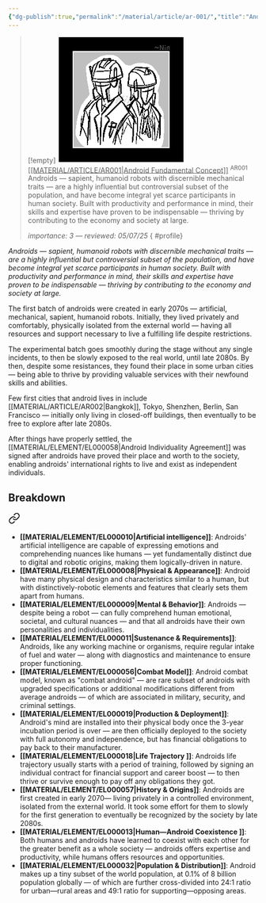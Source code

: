 ```yaml
---
{"dg-publish":true,"permalink":"/material/article/ar-001/","title":"Android Fundamental Concept","tags":["-article"]}
---
```


>[!empty]
> ![RESOURCE/ASSET/ICON/AR001.png|icon](/img/user/RESOURCE/ASSET/ICON/AR001.png) <u class="title">[[MATERIAL/ARTICLE/AR001\|Android Fundamental Concept]]</u> <sup class="title">AR001</sup> <b class="title"> </b>
> Androids — sapient, humanoid robots with discernible mechanical traits — are a highly influential but controversial subset of the population, and have become integral yet scarce participants in human society. Built with productivity and performance in mind, their skills and expertise have proven to be indispensable — thriving by contributing to the economy and society at large.
> 
> <i class="small">importance: 3 — reviewed: 05/07/25</i>
{ #profile}


*Androids — sapient, humanoid robots with discernible mechanical traits — are a highly influential but controversial subset of the population, and have become integral yet scarce participants in human society. Built with productivity and performance in mind, their skills and expertise have proven to be indispensable — thriving by contributing to the economy and society at large.*

The first batch of androids were created in early 2070s — artificial, mechanical, sapient, humanoid robots. Initially, they lived privately and comfortably, physically isolated from the external world — having all resources and support necessary to live a fulfilling life despite restrictions.

The experimental batch goes smoothly during the stage without any single incidents, to then be slowly exposed to the real world, until late 2080s. By then, despite some resistances, they found their place in some urban cities — being able to thrive by providing valuable services with their newfound skills and abilities.

Few first cities that android lives in include [[MATERIAL/ARTICLE/AR002\|Bangkok]], Tokyo, Shenzhen, Berlin, San Francisco — initially only living in closed-off buildings, then eventually to be free to explore after late 2080s.

After things have properly settled, the [[MATERIAL/ELEMENT/EL000058\|Android Individuality Agreement]] was signed after androids have proved their place and worth to the society, enabling androids' international rights to live and exist as independent individuals.

## Breakdown


<div class="transclusion internal-embed is-loaded"><a class="markdown-embed-link" href="/material/element/el-000002/#elements" aria-label="Open link"><svg xmlns="http://www.w3.org/2000/svg" width="24" height="24" viewBox="0 0 24 24" fill="none" stroke="currentColor" stroke-width="2" stroke-linecap="round" stroke-linejoin="round" class="svg-icon lucide-link"><path d="M10 13a5 5 0 0 0 7.54.54l3-3a5 5 0 0 0-7.07-7.07l-1.72 1.71"></path><path d="M14 11a5 5 0 0 0-7.54-.54l-3 3a5 5 0 0 0 7.07 7.07l1.71-1.71"></path></svg></a><div class="markdown-embed">



- **[[MATERIAL/ELEMENT/EL000010\|Artificial intelligence]]**: Androids' artificial intelligence are capable of expressing emotions and comprehending nuances like humans — yet fundamentally distinct due to digital and robotic origins, making them logically-driven in nature.
- **[[MATERIAL/ELEMENT/EL000008\|Physical & Appearance]]**: Android have many physical design and characteristics similar to a human, but with distinctively-robotic elements and features that clearly sets them apart from humans.
- **[[MATERIAL/ELEMENT/EL000009\|Mental & Behavior]]**: Androids — despite being a robot — can fully comprehend human emotional, societal, and cultural nuances — and that all androids have their own personalities and individualities.
- **[[MATERIAL/ELEMENT/EL000011\|Sustenance & Requirements]]**: Androids, like any working machine or organisms, require regular intake of fuel and water — along with diagnostics and maintenance to ensure proper functioning.
- **[[MATERIAL/ELEMENT/EL000056\|Combat Model]]**: Android combat model, known as "combat android" — are rare subset of androids with upgraded specifications or additional modifications different from average androids — of which are associated in military, security, and criminal settings.
- **[[MATERIAL/ELEMENT/EL000019\|Production & Deployment]]**: Android's mind are installed into their physical body once the 3-year incubation period is over — are then officially deployed to the society with full autonomy and independence, but has financial obligations to pay back to their manufacturer.
- **[[MATERIAL/ELEMENT/EL000018\|Life Trajectory ]]**: Androids life trajectory usually starts with a period of training, followed by signing an individual contract for financial support and career boost — to then thrive or survive enough to pay off any obligations they got.
- **[[MATERIAL/ELEMENT/EL000057\|History & Origins]]**: Androids are first created in early 2070— living privately in a controlled environment, isolated from the external world. It took some effort for them to slowly for the first generation to eventually be recognized by the society by late 2080s.
- **[[MATERIAL/ELEMENT/EL000013\|Human—Android Coexistence ]]**: Both humans and androids have learned to coexist with each other for the greater benefit as a whole society — androids offers expertise and productivity, while humans offers resources and opportunities.
- **[[MATERIAL/ELEMENT/EL000032\|Population & Distribution]]**: Android makes up a tiny subset of the world population, at 0.1% of 8 billion population globally — of which are further cross-divided into 24:1 ratio for urban—rural areas and 49:1 ratio for supporting—opposing areas.

</div></div>

